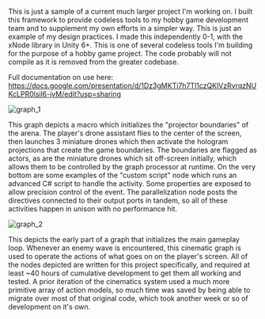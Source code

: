 This is just a sample of a current much larger project I'm working on.  I built this framework to provide codeless tools to my hobby game development team and to supplement my own efforts in a simpler way.  This is just an example of my design practices.  I made this independently 0-1, with the xNode library in Unity 6+.  This is one of several codeless tools I'm building for the purpose of a hobby game project.  The code probably will not compile as it is removed from the greater codebase.

Full documentation on use here:  https://docs.google.com/presentation/d/1Dz3gMKTi7h7Tl1czQKlVzRvrqzNUKcLPR0lsil6-jvM/edit?usp=sharing

![graph_1](https://github.com/user-attachments/assets/2f90c2e9-2772-4e60-a86e-f05b14e20dac)

This graph depicts a macro which initializes the "projector boundaries" of the arena.  The player's drone assistant flies to the center of the screen, then launches 3 miniature drones which then activate the hologram projections that create the game boundaries.
The boundaries are flagged as actors, as are the miniature drones which sit off-screen initially, which allows them to be controlled by the graph processor at runtime.  On the very bottom are some examples of the "custom script" node which runs an advanced C# script to handle the activity.  Some properties are exposed to allow precision control of the event.  The parallelization node posts the directives connected to their output ports in tandem, so all of these activities happen in unison with no performance hit.

![graph_2](https://github.com/user-attachments/assets/87c7f49d-879d-4329-b7f4-d2c46174a48e)

This depicts the early part of a graph that initializes the main gameplay loop.  Whenever an enemy wave is encountered, this cinematic graph is used to operate the actions of what goes on on the player's screen.  All of the nodes depicted are written for
this project specifically, and required at least ~40 hours of cumulative development to get them all working and tested.  A prior iteration of the cinematics system used a much more primitive array of action models, so much time was saved by being able to migrate over most of that original code, which took another week or so of development on it's own.
